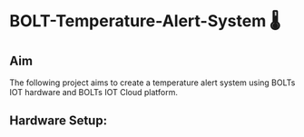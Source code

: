 # BOLT-Temperature-Alert-System 🌡️

<h2>Aim</h2>
The following project aims to create a temperature alert system using BOLTs IOT hardware and BOLTs IOT Cloud platform.

<h2>Hardware Setup:</h2>


